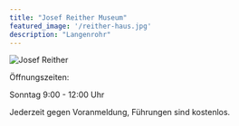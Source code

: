 ```yaml
---
title: "Josef Reither Museum"
featured_image: '/reither-haus.jpg'
description: "Langenrohr"
---
```


![Josef Reither](/josef-reither-intro.jpg)


Öffnungszeiten:

Sonntag 9:00 - 12:00 Uhr

Jederzeit gegen Voranmeldung, Führungen sind kostenlos.
